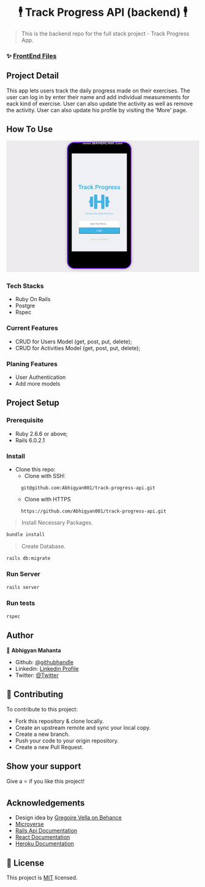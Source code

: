 <h1 align="center">🕴️ Track Progress API (backend) 🕴️</h1>

> This is the backend repo for the full stack project - Track Progress App.

### ✨ [FrontEnd Files](https://github.com/Abhigyan001/track-progress-frontend/)

## Project Detail
This app lets users track the daily progress made on their exercises. The user can log in by enter their name and add individual measurements for eack kind of exercise. User can also update the activity as well as remove the activity. User can also update his profile by visiting the 'More' page.

## How To Use
![screenshot](app/assets/ss.gif)

### Tech Stacks
* Ruby On Rails
* Postgre
* Rspec

### Current Features
* CRUD for Users Model (get, post, put, delete);
* CRUD for Activities Model (get, post, put, delete);

### Planing Features
* User Authentication
* Add more models

## Project Setup

### Prerequisite
* Ruby 2.6.6 or above;
* Rails 6.0.2.1

### Install

* Clone this repo:
  - Clone with SSH:
  ```
    git@github.com:Abhigyan001/track-progress-api.git
  ```
  - Clone with HTTPS
  ```
    https://github.com/Abhigyan001/track-progress-api.git
  ```

> Install Necessary Packages.
```sh
bundle install
```

> Create Database.
```sh
rails db:migrate
```


### Run Server

```sh
rails server
```

### Run tests

```sh
rspec
```

## Author

👤 **Abhigyan Mahanta**​

- Github: [@githubhandle](https://github.com/Abhigyan001)   
- Linkedin: [Linkedin Profile](https://www.linkedin.com/in/abhigyan001/)
- Twitter: [@Twitter](https://twitter.com/abhigyan_001)

## :handshake: Contributing

To contribute to this project:
- Fork this repository & clone locally.
- Create an upstream remote and sync your local copy.
- Create a new branch.
- Push your code to your origin repository.
- Create a new Pull Request.

## Show your support

Give a :star: if you like this project!

<!-- ACKNOWLEDGEMENTS -->
## Acknowledgements
* Design idea by [Gregoire Vella on Behance](https://www.behance.net/gregoirevella)
* [Microverse](https://www.microverse.org/)
* [Rails Api Documentation](https://api.rubyonrails.org/)
* [React Documentation](https://reactjs.org/docs/getting-started.html)
* [Heroku Documentation](https://devcenter.heroku.com/)

## 📝 License

This project is [MIT](https://opensource.org/licenses/MIT) licensed.